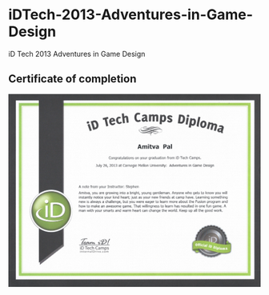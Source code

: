 # iDTech-2013-Adventures-in-Game-Design
iD Tech 2013 Adventures in Game Design

## Certificate of completion
<img src="iDTech-2013-adventures-in-game-design.jpeg">

